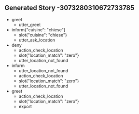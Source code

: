 ## Generated Story -3073280310672733785
* greet
    - utter_greet
* inform{"cuisine": "chiese"}
    - slot{"cuisine": "chiese"}
    - utter_ask_location
* deny
    - action_check_location
    - slot{"location_match": "zero"}
    - utter_location_not_found
* inform
    - utter_location_not_found
    - action_check_location
    - slot{"location_match": "zero"}
    - utter_location_not_found
* greet
    - action_check_location
    - slot{"location_match": "zero"}
    - export

